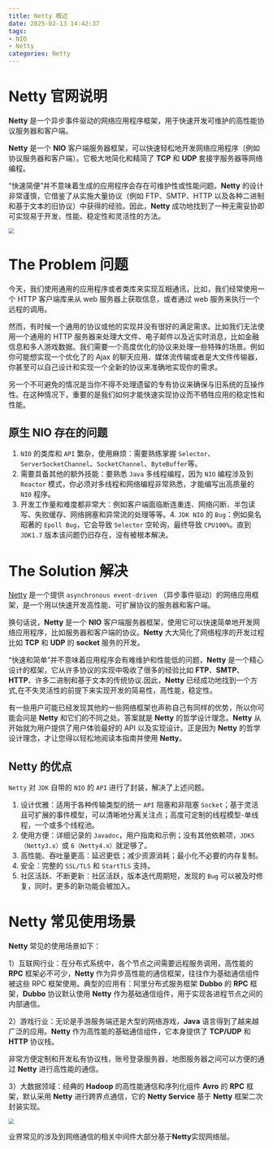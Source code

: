 ```yaml
---
title: Netty 概述
date: 2025-02-13 14:42:37
tags:
- NIO
- Netty
categories: Netty
---
```


# Netty 官网说明

**Netty** 是一个异步事件驱动的网络应用程序框架，用于快速开发可维护的高性能协议服务器和客户端。

**Netty** 是一个 **NIO** 客户端服务器框架，可以快速轻松地开发网络应用程序（例如协议服务器和客户端）。它极大地简化和精简了 **TCP** 和 **UDP** 套接字服务器等网络编程。

“快速简便”并不意味着生成的应用程序会存在可维护性或性能问题。**Netty** 的设计非常谨慎，它借鉴了从实施大量协议（例如 FTP、SMTP、HTTP 以及各种二进制和基于文本的旧协议）中获得的经验。因此，**Netty** 成功地找到了一种无需妥协即可实现易于开发、性能、稳定性和灵活性的方法。

<img src="https://myblob-pics.oss-cn-hangzhou.aliyuncs.com/2025/netty/netty-components.png" style="zoom: 67%;" />

# The Problem 问题

今天，我们使用通用的应用程序或者类库来实现互相通讯，比如，我们经常使用一个 HTTP 客户端库来从 web 服务器上获取信息，或者通过 web 服务来执行一个远程的调用。

然而，有时候一个通用的协议或他的实现并没有很好的满足需求。比如我们无法使用一个通用的 HTTP 服务器来处理大文件、电子邮件以及近实时消息，比如金融信息和多人游戏数据。我们需要一个高度优化的协议来处理一些特殊的场景。例如你可能想实现一个优化了的 Ajax 的聊天应用、媒体流传输或者是大文件传输器，你甚至可以自己设计和实现一个全新的协议来准确地实现你的需求。

另一个不可避免的情况是当你不得不处理遗留的专有协议来确保与旧系统的互操作性。在这种情况下，重要的是我们如何才能快速实现协议而不牺牲应用的稳定性和性能。

## 原生 NIO 存在的问题

1. `NIO` 的类库和 `API` 繁杂，使用麻烦：需要熟练掌握 `Selector`、`ServerSocketChannel`、`SocketChannel`、`ByteBuffer`等。
2. 需要具备其他的额外技能：要熟悉 `Java` 多线程编程，因为 `NIO` 编程涉及到 `Reactor` 模式，你必须对多线程和网络编程非常熟悉，才能编写出高质量的 `NIO` 程序。
3. 开发工作量和难度都非常大：例如客户端面临断连重连、网络闪断、半包读写、失败缓存、网络拥塞和异常流的处理等等。4. `JDK NIO` 的 `Bug`：例如臭名昭著的 `Epoll Bug`，它会导致 `Selector` 空轮询，最终导致 `CPU100%`。直到 `JDK1.7` 版本该问题仍旧存在，没有被根本解决。

# The Solution 解决

[Netty](http://netty.io/) 是一个提供 `asynchronous event-driven` （异步事件驱动）的网络应用框架，是一个用以快速开发高性能、可扩展协议的服务器和客户端。

换句话说，**Netty** 是一个 **NIO** 客户端服务器框架，使用它可以快速简单地开发网络应用程序，比如服务器和客户端的协议。**Netty** 大大简化了网络程序的开发过程比如 **TCP** 和 **UDP** 的 **socket** 服务的开发。

“快速和简单”并不意味着应用程序会有难维护和性能低的问题，**Netty** 是一个精心设计的框架，它从许多协议的实现中吸收了很多的经验比如 **FTP**、**SMTP**、**HTTP**、许多二进制和基于文本的传统协议.因此，**Netty** 已经成功地找到一个方式,在不失灵活性的前提下来实现开发的简易性，高性能，稳定性。

有一些用户可能已经发现其他的一些网络框架也声称自己有同样的优势，所以你可能会问是 **Netty** 和它们的不同之处。答案就是 **Netty** 的哲学设计理念。**Netty** 从开始就为用户提供了用户体验最好的 API 以及实现设计。正是因为 **Netty** 的哲学设计理念，才让您得以轻松地阅读本指南并使用 **Netty**。

## Netty 的优点

`Netty` 对 `JDK` 自带的 `NIO` 的 `API` 进行了封装，解决了上述问题。

1. 设计优雅：适用于各种传输类型的统一 `API` 阻塞和非阻塞 `Socket`；基于灵活且可扩展的事件模型，可以清晰地分离关注点；高度可定制的线程模型-单线程，一个或多个线程池。
2. 使用方便：详细记录的 `Javadoc`，用户指南和示例；没有其他依赖项，`JDK5（Netty3.x）`或 `6（Netty4.x）`就足够了。
3. 高性能、吞吐量更高：延迟更低；减少资源消耗；最小化不必要的内存复制。
4. 安全：完整的 `SSL/TLS` 和 `StartTLS` 支持。
5. 社区活跃、不断更新：社区活跃，版本迭代周期短，发现的 `Bug` 可以被及时修复，同时，更多的新功能会被加入。

# Netty 常见使用场景

**Netty** 常见的使用场景如下：

1）互联网行业：在分布式系统中，各个节点之间需要远程服务调用，高性能的 **RPC** 框架必不可少，**Netty** 作为异步高性能的通信框架，往往作为基础通信组件被这些 RPC 框架使用。典型的应用有：阿里分布式服务框架 **Dubbo** 的 **RPC** 框架，**Dubbo** 协议默认使用 **Netty** 作为基础通信组件，用于实现各进程节点之间的内部通信。

2）游戏行业：无论是手游服务端还是大型的网络游戏，**Java** 语言得到了越来越广泛的应用。**Netty** 作为高性能的基础通信组件，它本身提供了 **TCP/UDP** 和 **HTTP** 协议栈。

非常方便定制和开发私有协议栈，账号登录服务器，地图服务器之间可以方便的通过 **Netty** 进行高性能的通信。

3）大数据领域：经典的 **Hadoop** 的高性能通信和序列化组件 **Avro** 的 **RPC** 框架，默认采用 **Netty** 进行跨界点通信，它的 **Netty Service** 基于 **Netty** 框架二次封装实现。

<img src="https://myblob-pics.oss-cn-hangzhou.aliyuncs.com/2025/netty/Middleware-netty.jpg" style="zoom:67%;" />

业界常⻅的涉及到网络通信的相关中间件大部分基于**Netty**实现网络层。
